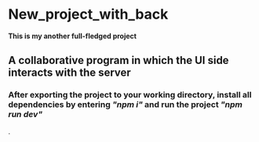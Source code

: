 # New_project_with_back

<b>This is my another full-fledged project</b>

## A collaborative program in which the UI side interacts with the server

<h3>After exporting the project to your working directory, install all dependencies by entering <i>"npm i"</i> and run the project <i>"npm run dev"</i></h3>.
